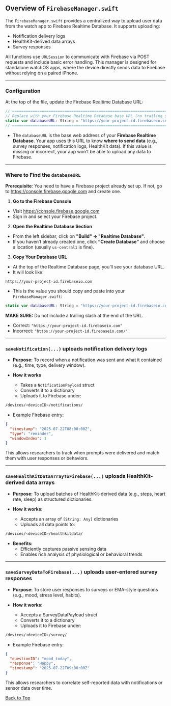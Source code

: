 ## Overview of `FirebaseManager.swift`

The `FirebaseManager.swift` provides a centralized way to upload user data from the watch app to Firebase Realtime Database. It supports uploading:

- Notification delivery logs
- HealthKit-derived data arrays
- Survey responses

All functions use `URLSession` to communicate with Firebase via POST requests and include basic error handling. This manager is designed for standalone watchOS apps, where the device directly sends data to Firebase without relying on a paired iPhone.

---

### Configuration

At the top of the file, update the Firebase Realtime Database URL:

```swift
// ============================================================================================= //
// Replace with your Firebase Realtime Database base URL (no trailing slash)                     //
static var databaseURL: String = "https://your-project-id.firebaseio.com"
// ============================================================================================= //
```

* The `databaseURL` is the base web address of your **Firebase Realtime Database**. Your app uses this URL to know **where to send data** (e.g., survey responses, notification logs, HealthKit data). If this value is missing or incorrect, your app won’t be able to upload any data to Firebase.

---

### Where to Find the `databaseURL`

**Prerequisite**: You need to have a Firebase project already set up. If not, go to https://console.firebase.google.com and create one.

1. **Go to the Firebase Console**
* Visit https://console.firebase.google.com
* Sign in and select your Firebase project.

2. **Open the Realtime Database Section**
* From the left sidebar, click on **"Build" → "Realtime Database"**.
* If you haven’t already created one, click **“Create Database”** and choose a location (usually `us-central1` is fine).

3. **Copy Your Database URL**
* At the top of the Realtime Database page, you’ll see your database URL.
* It will look like:
```arduino
https://your-project-id.firebaseio.com
```
* This is the value you should copy and paste into your `FirebaseManager.swift`:
```swift
static var databaseURL: String = "https://your-project-id.firebaseio.com"
```

**MAKE SURE:** Do not include a trailing slash at the end of the URL.
* Correct: `"https://your-project-id.firebaseio.com"`
* Incorrect: `"https://your-project-id.firebaseio.com/"`

---

### `saveNotification(...)` uploads notification delivery logs

* **Purpose:** To record when a notification was sent and what it contained (e.g., time, type, delivery window).

* **How it works**
  - Takes a `NotificationPayload` struct  
  - Converts it to a dictionary  
  - Uploads it to Firebase under:  
```bash
/devices/<deviceID>/notifications/
```

* Example Firebase entry:
```json
{
  "timestamp": "2025-07-22T08:00:00Z",
  "type": "reminder",
  "windowIndex": 1
}
```
This allows researchers to track when prompts were delivered and match them with user responses or behaviors.

---

### `saveHealthKitDataArrayToFirebase(...)` uploads HealthKit-derived data arrays

* **Purpose:** To upload batches of HealthKit-derived data (e.g., steps, heart rate, sleep) as structured dictionaries.

* **How it works:**
  - Accepts an array of `[String: Any]` dictionaries
  - Uploads all data points to:
```bash
/devices/<deviceID>/healthkitdata/
```

* **Benefits:**
  - Efficiently captures passive sensing data
  - Enables rich analysis of physiological or behavioral trends

---

### `saveSurveyDataToFirebase(...)` uploads user-entered survey responses

* **Purpose:** To store user responses to surveys or EMA-style questions (e.g., mood, stress level, habits).

* **How it works:** 
  - Accepts a SurveyDataPayload struct
  - Converts it to a dictionary
  - Uploads it to Firebase under:
```bash
/devices/<deviceID>/survey/
```

* Example Firebase entry:
```json
{
  "questionID": "mood_today",
  "response": "Happy",
  "timestamp": "2025-07-22T09:00:00Z"
}
```
This allows researchers to correlate self-reported data with notifications or sensor data over time.










[Back to Top](#top)







